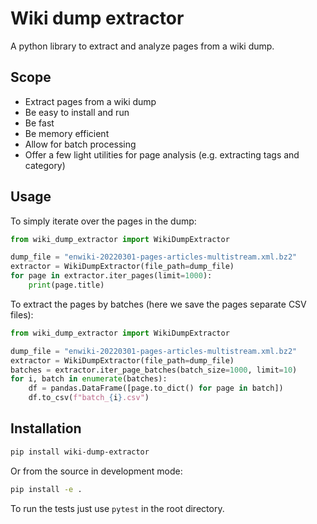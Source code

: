 # Wiki dump extractor

A python library to extract and analyze pages from a wiki dump.

## Scope

- Extract pages from a wiki dump
- Be easy to install and run
- Be fast
- Be memory efficient
- Allow for batch processing
- Offer a few light utilities for page analysis (e.g. extracting tags and category)

## Usage

To simply iterate over the pages in the dump:

```python
from wiki_dump_extractor import WikiDumpExtractor

dump_file = "enwiki-20220301-pages-articles-multistream.xml.bz2"
extractor = WikiDumpExtractor(file_path=dump_file)
for page in extractor.iter_pages(limit=1000):
    print(page.title)
```

To extract the pages by batches (here we save the pages separate CSV files):

```python
from wiki_dump_extractor import WikiDumpExtractor

dump_file = "enwiki-20220301-pages-articles-multistream.xml.bz2"
extractor = WikiDumpExtractor(file_path=dump_file)
batches = extractor.iter_page_batches(batch_size=1000, limit=10)
for i, batch in enumerate(batches):
    df = pandas.DataFrame([page.to_dict() for page in batch])
    df.to_csv(f"batch_{i}.csv")
```

## Installation


```bash
pip install wiki-dump-extractor
```

Or from the source in development mode:

```bash
pip install -e .
```

To run the tests just use `pytest` in the root directory.
